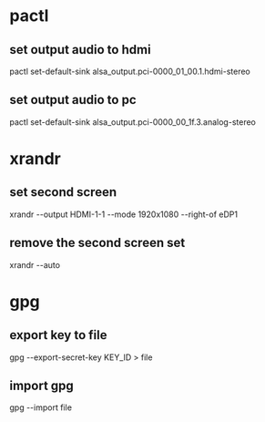 # pactl

## set output audio to hdmi
pactl set-default-sink alsa_output.pci-0000_01_00.1.hdmi-stereo

## set output audio to pc
pactl set-default-sink alsa_output.pci-0000_00_1f.3.analog-stereo

# xrandr

## set second screen
xrandr --output HDMI-1-1 --mode 1920x1080 --right-of eDP1

## remove the second screen set
xrandr --auto

# gpg

## export key to file
gpg --export-secret-key KEY_ID > file

## import gpg
gpg --import file
